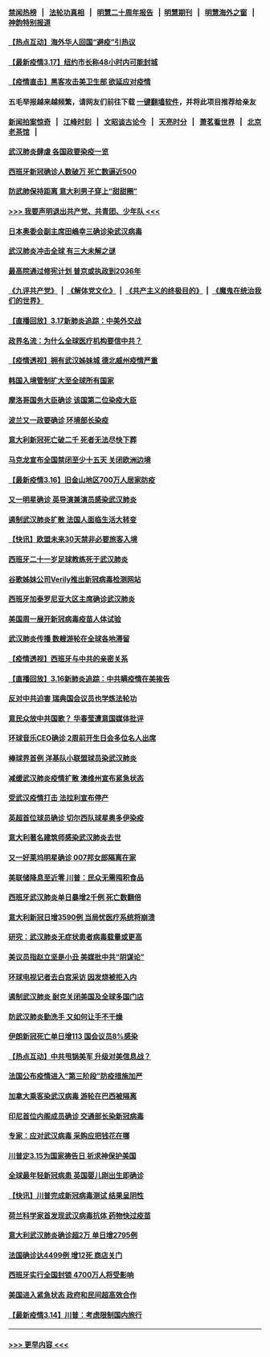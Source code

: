 #### [禁闻热榜](热点新闻.md?=0)  &nbsp;&nbsp;|&nbsp;&nbsp; [法轮功真相](https://github.com/gfw-breaker/truth/blob/master/README.md?=0) &nbsp;&nbsp;|&nbsp;&nbsp; [明慧二十周年报告](https://github.com/gfw-breaker/mh-reports/blob/master/README.md?=0) &nbsp;&nbsp;|&nbsp;&nbsp;[明慧期刊](https://github.com/gfw-breaker/mh-qikan) &nbsp;&nbsp;|&nbsp;&nbsp; [明慧海外之窗](https://github.com/gfw-breaker/mh-news/blob/master/README.md?=0) &nbsp;&nbsp;|&nbsp;&nbsp; [神韵特别报道](https://github.com/gfw-breaker/mh-news/blob/master/shenyun.md?=0)
#### [【热点互动】海外华人回国“避疫”引热议](../pages/nsc418/n11947713.md?t=03180702) 
#### [【最新疫情3.17】纽约市长称48小时内可能封城](../pages/nsc418/n11945621.md?t=03180702) 
#### [【疫情直击】黑客攻击美卫生部 欲延应对疫情](../pages/nsc418/n11947801.md?t=03180702) 
#### 五毛举报越来越频繁，请网友们前往下载 [一键翻墙软件](https://github.com/gfw-breaker/ssr-accounts)，并将此项目推荐给亲友
#### [新闻拍案惊奇](https://github.com/gfw-breaker/banned-news/blob/master/pages/link4.md) &nbsp;&nbsp;|&nbsp;&nbsp; [江峰时刻](https://github.com/gfw-breaker/banned-news/blob/master/pages/link4.md) &nbsp;&nbsp;|&nbsp;&nbsp; [文昭谈古论今](https://github.com/gfw-breaker/banned-news/blob/master/pages/link4.md) &nbsp;&nbsp;|&nbsp;&nbsp; [天亮时分](https://github.com/gfw-breaker/banned-news/blob/master/pages/link4.md) &nbsp;&nbsp;|&nbsp;&nbsp; [萧茗看世界](https://github.com/gfw-breaker/banned-news/blob/master/pages/link4.md) &nbsp;&nbsp;|&nbsp;&nbsp; [北京老茶馆](https://github.com/gfw-breaker/banned-news/blob/master/pages/link4.md) &nbsp;&nbsp;|&nbsp;&nbsp; 
#### [武汉肺炎肆虐 各国政要染疫一览](../pages/nsc418/n11947576.md?t=03180702) 
#### [西班牙新冠确诊人数破万 死亡数逼近500](../pages/nsc418/n11947740.md?t=03180702) 
#### [防武肺保持距离 意大利男子穿上“甜甜圈”](../pages/nsc418/n11947656.md?t=03180702) 
#### [>>> 我要声明退出共产党、共青团、少年队 <<<](https://github.com/begood0513/goodnews/blob/master/quit/letter.md) 
#### [日本奥委会副主席田嶋幸三确诊染武汉病毒](../pages/nsc418/n11947486.md?t=03180702) 
#### [武汉肺炎冲击全球 有三大未解之谜](../pages/nsc418/n11946311.md?t=03180702) 
#### [最高院通过修宪计划 普京或执政到2036年](../pages/nsc418/n11947240.md?t=03180702) 
#### [《九评共产党》](https://github.com/begood0513/9ping.md/blob/master/README.md) &nbsp;|&nbsp; [《解体党文化》](../../../../jtdwh.md/blob/master/README.md)  &nbsp;|&nbsp; [《共产主义的终极目的》](../../../../gczydzjmd.md/blob/master/README.md) &nbsp;|&nbsp; [《魔鬼在统治我们的世界》](../../../../mgztzwmdsj.md/blob/master/README.md) 
#### [【直播回放】3.17新肺炎追踪：中美外交战](../pages/nsc418/n11947234.md?t=03180702) 
#### [政界名流：为什么全球医疗机构要信中共？](../pages/nsc418/n11945479.md?t=03180702) 
#### [【疫情透视】拥有武汉姊妹城 德北威州疫情严重](../pages/nsc418/n11945308.md?t=03180702) 
#### [韩国入境管制扩大至全球所有国家](../pages/nsc418/n11946052.md?t=03180702) 
#### [摩洛哥国务大臣确诊 该国第二位染疫大臣](../pages/nsc418/n11946118.md?t=03180702) 
#### [波兰又一政要确诊 环境部长染疫](../pages/nsc418/n11945855.md?t=03180702) 
#### [意大利新冠死亡破二千 死者无法尽快下葬](../pages/nsc418/n11945606.md?t=03180702) 
#### [马克龙宣布全国禁闭至少十五天 关闭欧洲边境](../pages/nsc418/n11945485.md?t=03180702) 
#### [【最新疫情3.16】旧金山地区700万人居家防疫](../pages/nsc418/n11942860.md?t=03180702) 
#### [又一明星确诊 英导演兼演员感染武汉肺炎](../pages/nsc418/n11945401.md?t=03180702) 
#### [遏制武汉肺炎扩散 法国人面临生活大转变](../pages/nsc418/n11945061.md?t=03180702) 
#### [【快讯】欧盟未来30天禁非必要旅客入境](../pages/nsc418/n11944904.md?t=03180702) 
#### [西班牙二十一岁足球教练死于武汉肺炎](../pages/nsc418/n11945064.md?t=03180702) 
#### [谷歌姊妹公司Verily推出新冠病毒检测网站](../pages/nsc418/n11945017.md?t=03180702) 
#### [西班牙加泰罗尼亚大区主席确诊武汉肺炎](../pages/nsc418/n11944803.md?t=03180702) 
#### [美国周一展开新冠病毒疫苗人体试验](../pages/nsc418/n11944761.md?t=03180702) 
#### [武汉肺炎传播 数艘游轮在全球各地滞留](../pages/nsc418/n11944636.md?t=03180702) 
#### [【疫情透视】西班牙与中共的亲密关系](../pages/nsc418/n11942614.md?t=03180702) 
#### [【直播回放】3.16新肺炎追踪：中共瞒疫情在美挨告](../pages/nsc418/n11944429.md?t=03180702) 
#### [反对中共迫害 瑞典国会议员也学炼法轮功](../pages/nsc418/n11942100.md?t=03180702) 
#### [意民众放中共国歌？ 华春莹遭意国媒体批评](../pages/nsc418/n11944059.md?t=03180702) 
#### [环球音乐CEO确诊 2周前开生日会多位名人出席](../pages/nsc418/n11943534.md?t=03180702) 
#### [棒球界首例 洋基队小联盟球员染武汉肺炎](../pages/nsc418/n11943281.md?t=03180702) 
#### [减缓武汉肺炎疫情扩散 澳维州宣布紧急状态](../pages/nsc418/n11943533.md?t=03180702) 
#### [受武汉疫情打击 法拉利宣布停产](../pages/nsc418/n11942936.md?t=03180702) 
#### [英超首位球员确诊 切尔西队球星奥多伊染疫](../pages/nsc418/n11937187.md?t=03180702) 
#### [意大利著名建筑师感染武汉肺炎去世](../pages/nsc418/n11943211.md?t=03180702) 
#### [又一好莱坞明星确诊 007邦女郎隔离在家](../pages/nsc418/n11943213.md?t=03180702) 
#### [美联储降息至近零 川普：民众无需囤积食品](../pages/nsc418/n11943043.md?t=03180702) 
#### [西班牙武汉肺炎单日暴增2千例 死亡数翻倍](../pages/nsc418/n11942800.md?t=03180702) 
#### [意大利新冠日增3590例 当局忧医疗系统将崩溃](../pages/nsc418/n11942691.md?t=03180702) 
#### [研究：武汉肺炎无症状患者病毒载量或更高](../pages/nsc418/n11942608.md?t=03180702) 
#### [美议员指赵立坚是小丑 美媒批中共“阴谋论”](../pages/nsc418/n11942370.md?t=03180702) 
#### [环球电视记者去白宫采访 因发烧被拒入内](../pages/nsc418/n11942516.md?t=03180702) 
#### [遏制武汉肺炎 耐克关闭美国及全球多国门店](../pages/nsc418/n11942366.md?t=03180702) 
#### [防武汉肺炎勤洗手 又如何让手不干燥](../pages/nsc418/n11942105.md?t=03180702) 
#### [伊朗新冠死亡单日增113 国会议员8%感染](../pages/nsc418/n11942119.md?t=03180702) 
#### [【热点互动】中共甩锅美军 升级对美信息战？](../pages/nsc418/n11940633.md?t=03180702) 
#### [法国公布疫情进入“第三阶段”防疫措施加严](../pages/nsc418/n11940878.md?t=03180702) 
#### [加拿大乘客染武汉病毒 游轮在巴西被隔离](../pages/nsc418/n11941905.md?t=03180702) 
#### [印尼首位内阁成员确诊 交通部长染新冠病毒](../pages/nsc418/n11941920.md?t=03180702) 
#### [专家：应对武汉病毒 采购应把钱花在哪](../pages/nsc418/n11941763.md?t=03180702) 
#### [川普定3.15为国家祷告日 祈求神保护美国](../pages/nsc418/n11941475.md?t=03180702) 
#### [全球最年轻新冠病患 英国婴儿刚出生即确诊](../pages/nsc418/n11941506.md?t=03180702) 
#### [【快讯】川普完成新冠病毒测试 结果呈阴性](../pages/nsc418/n11941045.md?t=03180702) 
#### [荷兰科学家首发现武汉病毒抗体 药物快过疫苗](../pages/nsc418/n11940920.md?t=03180702) 
#### [意大利武汉肺炎确诊超2万 单日增2795例](../pages/nsc418/n11940828.md?t=03180702) 
#### [法国确诊达4499例 增12死 商店关门](../pages/nsc418/n11940834.md?t=03180702) 
#### [西班牙实行全国封锁 4700万人将受影响](../pages/nsc418/n11940852.md?t=03180702) 
#### [美国进入紧急状态 政府和民间超高效合作](../pages/nsc418/n11940720.md?t=03180702) 
#### [【最新疫情3.14】川普：考虑限制国内旅行](../pages/nsc418/n11939189.md?t=03180702) 

----
#### [ >>> 更早内容 <<< ](../indexes/nsc418-earlier.md)
